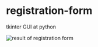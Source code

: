 # registration-form
tkinter GUI at python

![result of registration form](https://user-images.githubusercontent.com/112387001/187246596-88189bee-cc53-42a8-8496-527eb5470988.PNG)
